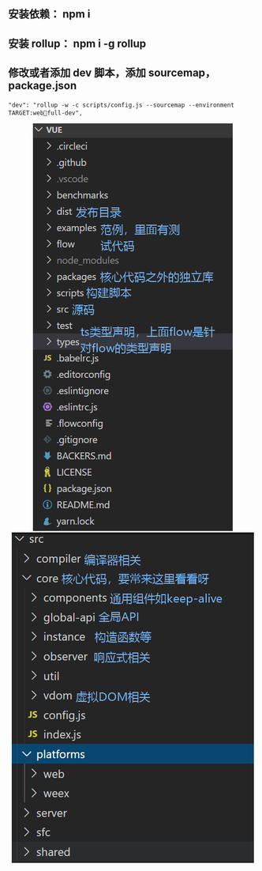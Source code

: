 ## 安装依赖： npm i

## 安装 rollup： npm i -g rollup

## 修改或者添加 dev 脚本，添加 sourcemap，package.json

    "dev": "rollup -w -c scripts/config.js --sourcemap --environment TARGET:webfull-dev",

<p align="center">
  <img src="../images/1.png"><img src="../images/2.png"></p>
